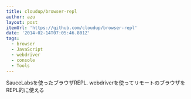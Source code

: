 ```yaml
---
title: cloudup/browser-repl
author: azu
layout: post
itemUrl: 'https://github.com/cloudup/browser-repl'
date: '2014-02-14T07:05:46.801Z'
tags:
  - browser
  - JavaScript
  - webdriver
  - console
  - Tools
---
```

SauceLabsを使ったブラウザREPL.
webdriverを使ってリモートのブラウザをREPL的に使える

